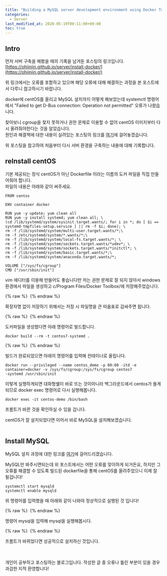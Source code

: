 ```yaml
---
title: "Building a MySQL server development environment using Docker Toolbox"
categories: 
  - Server
last_modified_at: 2020-05-19T00:11:00+09:00
toc: true
---
```


Intro
---
먼저 서버 구축을 해봤을 때의 기록을 남겨둔 포스팅의 링크입니다.<br/>
[https://ohjinjin.github.io/server/install-docker/](https://ohjinjin.github.io/server/install-docker/)<br/>

위 링크에서는 오류를 포함하고 있으며 해당 오류에 대해 해결하는 과정을 본 포스트에서 다루니 참고하시기 바랍니다.<br/>

docker에 centOS를 올리고 MySQL 설치까지 어떻게 해보았는데 systemctl 명령어에서 "Failed to get D-Bus connection: Operation not permitted" 오류가 나왔습니다.<br/>

찾아보니 cgroup을 찾지 못하거나 권한 문제로 이용할 수 없어  centOS 이미지부터 다시 올려줘야한다는 것을 알았습니다.<br/>
원인과 해결책에 대한 내용이 실려있는 포스팅의 링크를 [여기](https://this-programmer.com/entry/%EB%8F%84%EC%BB%A4Docker%EB%A1%9C-CentOS-%EC%9D%B4%EB%AF%B8%EC%A7%80-systemctl-%EC%82%AC%EC%9A%A9%ED%95%98%EA%B8%B0-2-failed-to-get-DBus-connection-Operation-not-permitted)에 걸어놓겠습니다.<br/>

위 포스팅을 참고하여 처음부터 다시 서버 환경을 구축하는 내용에 대해 기록합니다.<br/>


reInstall centOS
---
기본 제공되는 정식 centOS가 아닌 Dockerfile 이라는 이름의 도커 파일을 직접 만들어줘야 합니다.<br/>
파일의 내용은 아래와 같이 써주세요.<br/>

~~~
FROM centos

ENV container docker

RUN yum -y update; yum clean all
RUN yum -y install systemd; yum clean all; \
(cd /lib/systemd/system/sysinit.target.wants/; for i in *; do [ $i == systemd-tmpfiles-setup.service ] || rm -f $i; done); \
rm -f /lib/systemd/system/multi-user.target.wants/*;\
rm -f /etc/systemd/system/*.wants/*;\
rm -f /lib/systemd/system/local-fs.target.wants/*; \
rm -f /lib/systemd/system/sockets.target.wants/*udev*; \
rm -f /lib/systemd/system/sockets.target.wants/*initctl*; \
rm -f /lib/systemd/system/basic.target.wants/*;\
rm -f /lib/systemd/system/anaconda.target.wants/*;

VOLUME ["/sys/fs/cgroup"]
CMD ["/usr/sbin/init"]
~~~

vim 에디터를 이용해 만들어도 좋습니다만 저는 권한 문제로 잘 되지 않아서 windows 환경에서 파일을 생성하고 c/Program Files/Docker Toolbox/에 저장해주었습니다.<br/>

{% raw %} <img src="https://ohjinjin.github.io/assets/images/20200502docker/capture26.JPG" alt=""> {% endraw %}

확장자명 없이 저장하기 위해서는 저장 시 파일명을 큰 따옴표로 감싸주면 됩니다.<br/>

{% raw %} <img src="https://ohjinjin.github.io/assets/images/20200502docker/capture27.JPG" alt=""> {% endraw %}

도커파일을 생성했다면 아래 명령어로 빌드합니다.<br/>

~~~
docker build --rm -t centos7-systemd .
~~~
{% raw %} <img src="https://ohjinjin.github.io/assets/images/20200502docker/capture28.JPG" alt=""> {% endraw %}

빌드가 완료되었으면 아래의 명령어를 입력해 컨테이너로 올립니다.<br/>
~~~
docker run --privileged --name centos_demo -p 80:80 -itd -e container=docker -v /sys/fs/cgroup:/sys/fs/cgroup centos7
-systemd /usr/sbin/init
~~~

이렇게 실행하게되면 대화형쉘이 바로 뜨는 것이아니라 백그라운드에서 centos가 돌게 되므로 docker exec 명령어로 다시 실행해봅니다.<br/>

~~~
docker exec -it centos-demo /bin/bash
~~~

프롬트가 바뀐 것을 확인하실 수 있을 겁니다.<br/>

centOS가 잘 설치되었다면 이어서 바로 MySQL을 설치해보겠습니다.
<br/><br/>


Install MySQL
---
MySQL 설치 과정에 대한 링크를 [여기](https://ohjinjin.github.io/server/install-docker/#install-mysql)에 걸어드리겠습니다.<br/>

MySQL만 봐주시면되는데 위 포스트에서는 어떤 오류를 맞이하게 되거든요, 하지만 그 오류를 해결할 수 있도록 빌드된 dockerfile을 통해 centOS를 올려주었으니 이제 잘 될겁니다!<br/>

~~~
systemctl start mysqld
systemctl enable mysqld
~~~

위 명령어를 입력했을 때 아래와 같이 나와야 정상적으로 실행된 것 입니다!<br/>

{% raw %} <img src="https://ohjinjin.github.io/assets/images/20200502docker/capture29.JPG" alt=""> {% endraw %}

명령어 mysql을 입력해 mysql을 실행해봅시다.<br/>

{% raw %} <img src="https://ohjinjin.github.io/assets/images/20200502docker/capture30.JPG" alt=""> {% endraw %}

프롬트가 바뀌었다면 성공적으로 설치하신 것입니다.<br/>

<br/><br/>
개인이 공부하고 포스팅하는 블로그입니다. 작성한 글 중 오류나 틀린 부분이 있을 경우 과감한 지적 환영합니다!

<br/><br/>